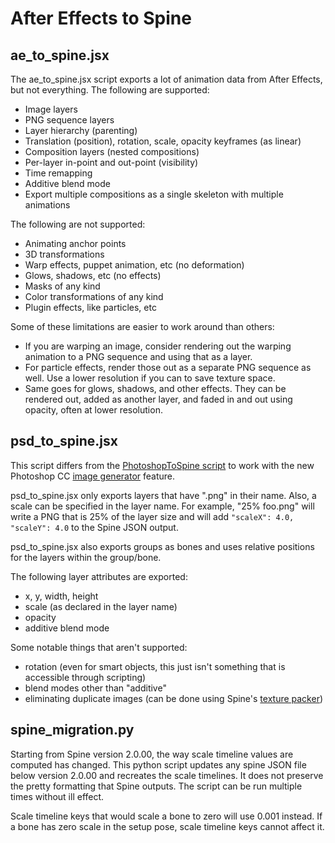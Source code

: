 # After Effects to Spine

## ae_to_spine.jsx

The ae_to_spine.jsx script exports a lot of animation data from After Effects, but not everything. The following are supported:

* Image layers
* PNG sequence layers
* Layer hierarchy (parenting)
* Translation (position), rotation, scale, opacity keyframes (as linear)
* Composition layers (nested compositions)
* Per-layer in-point and out-point (visibility)
* Time remapping
* Additive blend mode
* Export multiple compositions as a single skeleton with multiple animations

The following are not supported:

* Animating anchor points
* 3D transformations
* Warp effects, puppet animation, etc (no deformation)
* Glows, shadows, etc (no effects)
* Masks of any kind
* Color transformations of any kind
* Plugin effects, like particles, etc

Some of these limitations are easier to work around than others:

* If you are warping an image, consider rendering out the warping animation to a PNG sequence and using that as a layer.
* For particle effects, render those out as a separate PNG sequence as well. Use a lower resolution if you can to save texture space.
* Same goes for glows, shadows, and other effects. They can be rendered out, added as another layer, and faded in and out using opacity, often at lower resolution.

## psd_to_spine.jsx

This script differs from the [PhotoshopToSpine script](https://github.com/EsotericSoftware/spine-scripts/blob/master/photoshop/PhotoshopToSpine.jsx) to work with the new Photoshop CC [image generator](http://blogs.adobe.com/photoshopdotcom/2013/09/introducing-adobe-generator-for-photoshop-cc.html) feature.

psd_to_spine.jsx only exports layers that have ".png" in their name. Also, a scale can be specified in the layer name. For example, "25% foo.png" will write a PNG that is 25% of the layer size and will add `"scaleX": 4.0, "scaleY": 4.0` to the Spine JSON output.

psd_to_spine.jsx also exports groups as bones and uses relative positions for the layers within the group/bone.

The following layer attributes are exported:

* x, y, width, height
* scale (as declared in the layer name)
* opacity
* additive blend mode

Some notable things that aren't supported:

* rotation (even for smart objects, this just isn't something that is accessible through scripting)
* blend modes other than "additive"
* eliminating duplicate images (can be done using Spine's [texture packer](http://esotericsoftware.com/spine-texture-packer))

## spine_migration.py

Starting from Spine version 2.0.00, the way scale timeline values are computed has changed. This python script updates any spine JSON file below version 2.0.00 and recreates the scale timelines. It does not preserve the pretty formatting that Spine outputs. The script can be run multiple times without ill effect.

Scale timeline keys that would scale a bone to zero will use 0.001 instead. If a bone has zero scale in the setup pose, scale timeline keys cannot affect it.
